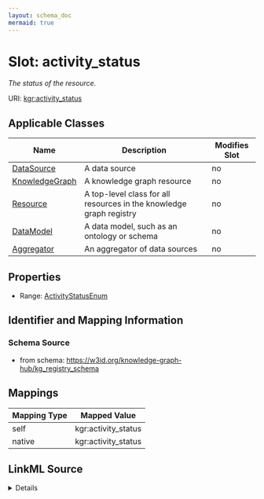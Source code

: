 ```yaml
---
layout: schema_doc
mermaid: true
---
```




# Slot: activity_status


_The status of the resource._





URI: [kgr:activity_status](https://w3id.org/bridge2ai/data-sheets-schema/activity_status)



<!-- no inheritance hierarchy -->





## Applicable Classes

| Name | Description | Modifies Slot |
| --- | --- | --- |
| [DataSource](DataSource.html) | A data source |  no  |
| [KnowledgeGraph](KnowledgeGraph.html) | A knowledge graph resource |  no  |
| [Resource](Resource.html) | A top-level class for all resources in the knowledge graph registry |  no  |
| [DataModel](DataModel.html) | A data model, such as an ontology or schema |  no  |
| [Aggregator](Aggregator.html) | An aggregator of data sources |  no  |







## Properties

* Range: [ActivityStatusEnum](ActivityStatusEnum.html)





## Identifier and Mapping Information







### Schema Source


* from schema: https://w3id.org/knowledge-graph-hub/kg_registry_schema




## Mappings

| Mapping Type | Mapped Value |
| ---  | ---  |
| self | kgr:activity_status |
| native | kgr:activity_status |




## LinkML Source

<details>
```yaml
name: activity_status
description: The status of the resource.
from_schema: https://w3id.org/knowledge-graph-hub/kg_registry_schema
rank: 1000
alias: activity_status
owner: Resource
domain_of:
- Resource
range: ActivityStatusEnum

```
</details>
